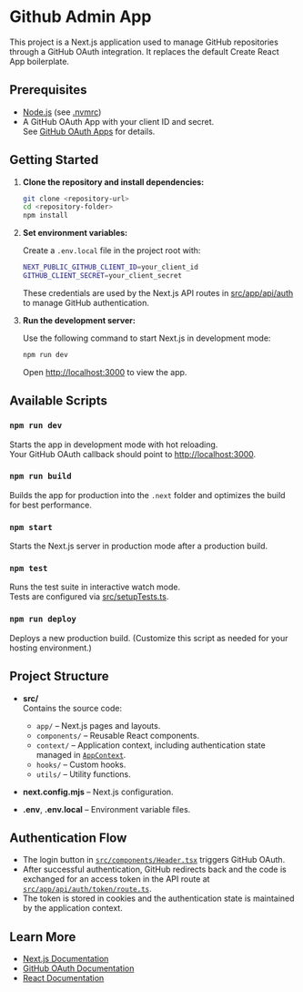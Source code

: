 # Github Admin App

This project is a Next.js application used to manage GitHub repositories through a GitHub OAuth integration. It replaces the default Create React App boilerplate.

## Prerequisites

- [Node.js](https://nodejs.org/) (see [.nvmrc](.nvmrc))
- A GitHub OAuth App with your client ID and secret.  
  See [GitHub OAuth Apps](https://github.com/settings/developers) for details.

## Getting Started

1. **Clone the repository and install dependencies:**

   ```sh
   git clone <repository-url>
   cd <repository-folder>
   npm install
   ```

2. **Set environment variables:**

   Create a `.env.local` file in the project root with:
   ```sh
   NEXT_PUBLIC_GITHUB_CLIENT_ID=your_client_id
   GITHUB_CLIENT_SECRET=your_client_secret
   ```
   These credentials are used by the Next.js API routes in [src/app/api/auth](src/app/api/auth) to manage GitHub authentication.

3. **Run the development server:**

   Use the following command to start Next.js in development mode:
   ```sh
   npm run dev
   ```
   Open [http://localhost:3000](http://localhost:3000) to view the app.

## Available Scripts

### `npm run dev`
Starts the app in development mode with hot reloading.  
Your GitHub OAuth callback should point to [http://localhost:3000](http://localhost:3000).

### `npm run build`
Builds the app for production into the `.next` folder and optimizes the build for best performance.

### `npm start`
Starts the Next.js server in production mode after a production build.

### `npm test`
Runs the test suite in interactive watch mode.  
Tests are configured via [src/setupTests.ts](src/setupTests.ts).

### `npm run deploy`
Deploys a new production build. (Customize this script as needed for your hosting environment.)

## Project Structure

- **src/**  
  Contains the source code:
  - `app/` – Next.js pages and layouts.
  - `components/` – Reusable React components.
  - `context/` – Application context, including authentication state managed in [`AppContext`](src/components/AppContext.tsx).
  - `hooks/` – Custom hooks.
  - `utils/` – Utility functions.

- **next.config.mjs** – Next.js configuration.

- **.env**, **.env.local** – Environment variable files.

## Authentication Flow

- The login button in [`src/components/Header.tsx`](src/components/Header.tsx) triggers GitHub OAuth.
- After successful authentication, GitHub redirects back and the code is exchanged for an access token in the API route at [`src/app/api/auth/token/route.ts`](src/app/api/auth/token/route.ts).
- The token is stored in cookies and the authentication state is maintained by the application context.

## Learn More

- [Next.js Documentation](https://nextjs.org/docs)
- [GitHub OAuth Documentation](https://docs.github.com/en/developers/apps/building-oauth-apps)
- [React Documentation](https://reactjs.org/)
